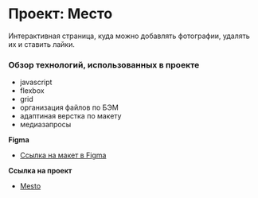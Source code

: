 # Проект: Место

Интерактивная страница, куда можно добавлять фотографии, удалять их и ставить лайки.

### Обзор технологий, использованных в проекте

- javascript
- flexbox
- grid
- организация файлов по БЭМ
- адаптиная верстка по макету
- медиазапросы

**Figma**

- [Ссылка на макет в Figma](https://www.figma.com/file/2cn9N9jSkmxD84oJik7xL7/JavaScript.-Sprint-4?node-id=0%3A1)

**Ссылка на проект**

- [Mesto](https://tinypng.com/)
